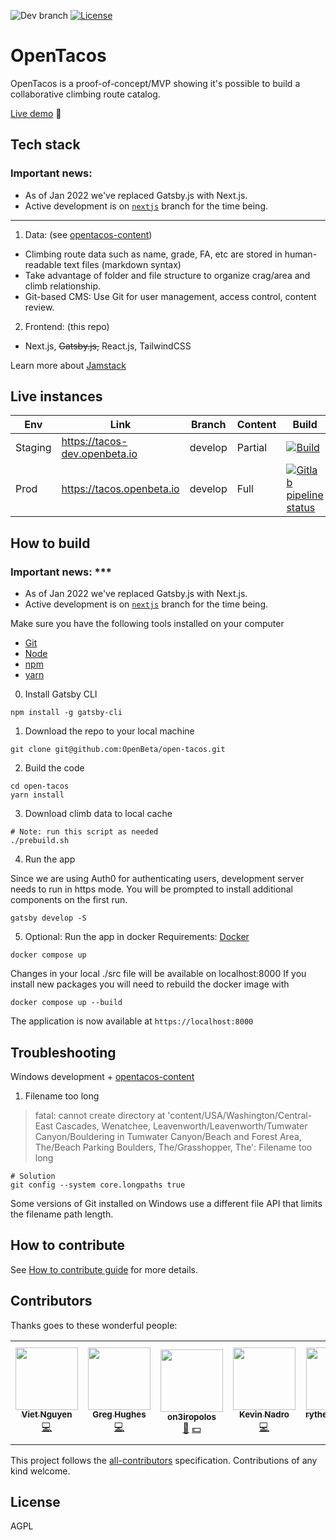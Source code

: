 ![Dev branch](https://github.com/openbeta/open-tacos/actions/workflows/nodejs.yml/badge.svg?branch=develop) [![License](https://img.shields.io/github/license/openbeta/open-tacos?style=flat-square)](./LICENSE)

# OpenTacos

OpenTacos is a proof-of-concept/MVP showing it's possible to build a collaborative climbing route catalog.

[Live demo](https://tacos.openbeta.io) 🚀

## Tech stack

### Important news:

- As of Jan 2022 we've replaced Gatsby.js with Next.js.  
- Active development is on [`nextjs`](https://github.com/openbeta/open-tacos/tree/nextjs) branch for the time being.

---

1. Data: (see [opentacos-content](https://github.com/OpenBeta/opentacos-content))

- Climbing route data such as name, grade, FA, etc are stored in human-readable text files (markdown syntax)
- Take advantage of folder and file structure to organize crag/area and climb relationship.
- Git-based CMS: Use Git for user management, access control, content review.

2. Frontend: (this repo)

- Next.js, ~~Gatsby.js,~~ React.js, TailwindCSS

Learn more about [Jamstack](https://jamstack.org)

## Live instances

| Env     | Link                          | Branch  | Content | Build                                                                                                                                                                                                                                     |
|---------|-------------------------------|---------|---------|-------------------------------------------------------------------------------------------------------------------------------------------------------------------------------------------------------------------------------------------|
| Staging | https://tacos-dev.openbeta.io | develop | Partial | [![Build](https://img.shields.io/gitlab/pipeline-status/openbeta/opentacos?branch=develop&flat-square)](https://gitlab.com/openbeta/opentacos/-/pipelines?page=1&scope=branches&ref=develop)                                              |
| Prod    | https://tacos.openbeta.io     | develop | Full    | [![Gitlab pipeline status](https://img.shields.io/gitlab/pipeline-status/openbeta/opentacos-content-ci?branch=develop&style=flat-square)](https://gitlab.com/openbeta/opentacos-content-ci/-/pipelines?page=1&scope=branches&ref=develop) |

## How to build

### Important news: ***

- As of Jan 2022 we've replaced Gatsby.js with Next.js.  
- Active development is on [`nextjs`](https://github.com/openbeta/open-tacos/tree/nextjs) branch for the time being.

Make sure you have the following tools installed on your computer

- [Git](https://github.com/git-guides/install-git)
- [Node](https://nodejs.org)
- [npm](https://www.npmjs.com/get-npm)
- [yarn](https://classic.yarnpkg.com/en/docs/install)

0. Install Gatsby CLI

```
npm install -g gatsby-cli
```

1.  Download the repo to your local machine

```
git clone git@github.com:OpenBeta/open-tacos.git
```

2.  Build the code

```
cd open-tacos
yarn install
```

3.  Download climb data to local cache

```
# Note: run this script as needed
./prebuild.sh
```

4.  Run the app

Since we are using Auth0 for authenticating users, development server needs to run in https mode.
You will be prompted to install additional components on the first run.

```
gatsby develop -S
```

5. Optional: Run the app in docker
   Requirements:
   [Docker](https://docs.docker.com/get-docker/)

```
docker compose up
```

Changes in your local ./src file will be available on localhost:8000
If you install new packages you will need to rebuild the docker image with

```
docker compose up --build
```

The application is now available at `https://localhost:8000`

## Troubleshooting

Windows development + [opentacos-content](https://github.com/OpenBeta/opentacos-content)
1. Filename too long

> fatal: cannot create directory at 'content/USA/Washington/Central-East Cascades, Wenatchee,  Leavenworth/Leavenworth/Tumwater Canyon/Bouldering in Tumwater Canyon/Beach and Forest Area, The/Beach Parking Boulders, The/Grasshopper, The': Filename too long

```
# Solution
git config --system core.longpaths true
```

Some versions of Git installed on Windows use a different file API that limits the filename path length. 


## How to contribute

See [How to contribute guide](CONTRIBUTING.md) for more details.

## Contributors

Thanks goes to these wonderful people:

<!-- ALL-CONTRIBUTORS-LIST:START - Do not remove or modify this section -->
<!-- prettier-ignore-start -->
<!-- markdownlint-disable -->
<table>
  <tr>
    <td align="center"><a href="http://openbeta.io"><img src="https://avatars.githubusercontent.com/u/3805254?v=4?s=100" width="100px;" alt=""/><br /><sub><b>Viet Nguyen</b></sub></a><br /><a href="https://github.com/OpenBeta/open-tacos/commits?author=vnugent" title="Code">💻</a></td>
    <td align="center"><a href="https://github.com/catman237"><img src="https://avatars.githubusercontent.com/u/58540291?v=4?s=100" width="100px;" alt=""/><br /><sub><b>Greg Hughes</b></sub></a><br /><a href="https://github.com/OpenBeta/open-tacos/commits?author=catman237" title="Code">💻</a></td>
    <td align="center"><a href="https://github.com/on3iropolos"><img src="https://avatars.githubusercontent.com/u/7380236?v=4?s=100" width="100px;" alt=""/><br /><sub><b>on3iropolos</b></sub></a><br /><a href="#ideas-on3iropolos" title="Ideas, Planning, & Feedback">🤔</a> <a href="#financial-on3iropolos" title="Financial">💵</a></td>
    <td align="center"><a href="http://kevinnadro.com"><img src="https://avatars.githubusercontent.com/u/1581329?v=4?s=100" width="100px;" alt=""/><br /><sub><b>Kevin Nadro</b></sub></a><br /><a href="https://github.com/OpenBeta/open-tacos/commits?author=nadr0" title="Code">💻</a></td>
    <td align="center"><a href="https://github.com/rytheranderson"><img src="https://avatars.githubusercontent.com/u/43506100?v=4?s=100" width="100px;" alt=""/><br /><sub><b>rytheranderson</b></sub></a><br /><a href="https://github.com/OpenBeta/open-tacos/commits?author=rytheranderson" title="Code">💻</a> <a href="#content-rytheranderson" title="Content">🖋</a></td>
    <td align="center"><a href="http://ygingras.net"><img src="https://avatars.githubusercontent.com/u/169930?v=4?s=100" width="100px;" alt=""/><br /><sub><b>Yannick Gingras</b></sub></a><br /><a href="#ideas-ygingras" title="Ideas, Planning, & Feedback">🤔</a> <a href="#content-ygingras" title="Content">🖋</a></td>
    <td align="center"><a href="https://github.com/gibboj"><img src="https://avatars.githubusercontent.com/u/2992272?v=4?s=100" width="100px;" alt=""/><br /><sub><b>Kendra Gibbons</b></sub></a><br /><a href="https://github.com/OpenBeta/open-tacos/commits?author=gibboj" title="Code">💻</a></td>
  </tr>
</table>

<!-- markdownlint-restore -->
<!-- prettier-ignore-end -->

<!-- ALL-CONTRIBUTORS-LIST:END -->

This project follows the [all-contributors](https://github.com/all-contributors/all-contributors) specification. Contributions of any kind welcome.

## License

AGPL
